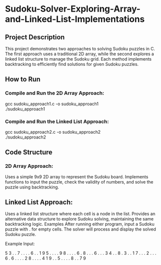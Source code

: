 # Sudoku-Solver-Exploring-Array-and-Linked-List-Implementations

## Project Description
This project demonstrates two approaches to solving Sudoku puzzles in C. The first approach uses a traditional 2D array, while the second explores a linked list structure to manage the Sudoku grid. Each method implements backtracking to efficiently find solutions for given Sudoku puzzles.

## How to Run
### Compile and Run the 2D Array Approach:
gcc sudoku_approach1.c -o sudoku_approach1  
./sudoku_approach1

### Compile and Run the Linked List Approach:
gcc sudoku_approach2.c -o sudoku_approach2  
./sudoku_approach2

## Code Structure
### 2D Array Approach:
Uses a simple 9x9 2D array to represent the Sudoku board.
Implements functions to input the puzzle, check the validity of numbers, and solve the puzzle using backtracking.

## Linked List Approach:
Uses a linked list structure where each cell is a node in the list.
Provides an alternative data structure to explore Sudoku solving, maintaining the same backtracking logic.
Examples
After running either program, input a Sudoku puzzle with . for empty cells. The solver will process and display the solved Sudoku puzzle.

Example Input:

5 3 . . 7 . . . .
6 . . 1 9 5 . . .
. 9 8 . . . . 6 .
8 . . . 6 . . . 3
4 . . 8 . 3 . . 1
7 . . . 2 . . . 6
. 6 . . . . 2 8 .
. . . 4 1 9 . . 5
. . . . 8 . . 7 9
